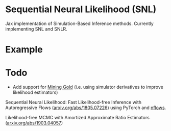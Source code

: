 # Sequential Neural Likelihood (SNL)
Jax implementation of Simulation-Based Inference methods. Currently implementing SNL and SNLR.
 
# Example


# Todo
* Add support for [Mining Gold](https://arxiv.org/abs/1805.12244) (i.e. using simulator derivatives to improve likelihood estimators)


Sequential Neural Likelihood: Fast Likelihood-free Inference with Autoregressive Flows ([arxiv.org/abs/1805.07226](https://arxiv.org/abs/1805.07226)) using PyTorch and [nflows](https://github.com/bayesiains/nflows).

Likelihood-free MCMC with Amortized Approximate Ratio Estimators ([arxiv.org/abs/1903.04057](https://arxiv.org/abs/1903.04057))
